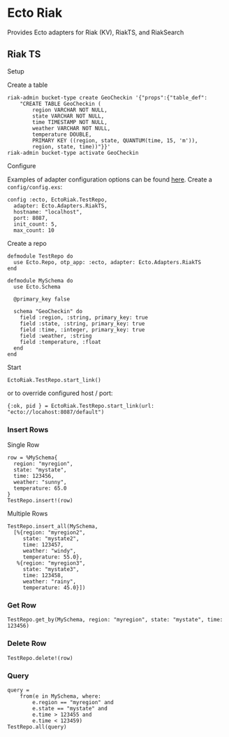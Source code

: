 # Ecto Riak

Provides Ecto adapters for Riak (KV), RiakTS, and RiakSearch

## Riak TS

Setup

Create a table

```
riak-admin bucket-type create GeoCheckin '{"props":{"table_def": 
    "CREATE TABLE GeoCheckin (
        region VARCHAR NOT NULL, 
        state VARCHAR NOT NULL, 
        time TIMESTAMP NOT NULL, 
        weather VARCHAR NOT NULL, 
        temperature DOUBLE, 
        PRIMARY KEY ((region, state, QUANTUM(time, 15, 'm')), 
        region, state, time))"}}'
riak-admin bucket-type activate GeoCheckin
```

Configure

Examples of adapter configuration options can be found [here](config/config.exs). Create a `config/config.exs`:

```
config :ecto, EctoRiak.TestRepo,
  adapter: Ecto.Adapters.RiakTS,
  hostname: "localhost",
  port: 8087,
  init_count: 5,
  max_count: 10
```

Create a repo

```
defmodule TestRepo do
  use Ecto.Repo, otp_app: :ecto, adapter: Ecto.Adapters.RiakTS
end

defmodule MySchema do
  use Ecto.Schema

  @primary_key false

  schema "GeoCheckin" do
    field :region, :string, primary_key: true
    field :state, :string, primary_key: true
    field :time, :integer, primary_key: true
    field :weather, :string
    field :temperature, :float
  end
end
```

Start

```
EctoRiak.TestRepo.start_link()
```

or to override configured host / port:

```
{:ok, pid } = EctoRiak.TestRepo.start_link(url: "ecto://locahost:8087/default")
```


### Insert Rows

Single Row

```
row = %MySchema{
  region: "myregion",
  state: "mystate",
  time: 123456,
  weather: "sunny",
  temperature: 65.0
}
TestRepo.insert!(row)
```

Multiple Rows

```
TestRepo.insert_all(MySchema,
  [%{region: "myregion2",
     state: "mystate2",
     time: 123457,
     weather: "windy",
     temperature: 55.0},
   %{region: "myregion3",
     state: "mystate3",
     time: 123458,
     weather: "rainy",
     temperature: 45.0}])
```

### Get Row

```
TestRepo.get_by(MySchema, region: "myregion", state: "mystate", time: 123456)
```

### Delete Row

```
TestRepo.delete!(row)
```

### Query

```
query = 
    from(e in MySchema, where:
        e.region == "myregion" and
        e.state == "mystate" and
        e.time > 123455 and
        e.time < 123459)
TestRepo.all(query)
```

